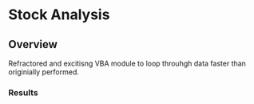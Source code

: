 # Stock Analysis

## Overview

Refractored and excitisng VBA module to loop throuhgh data faster than originially performed. 

### Results 
